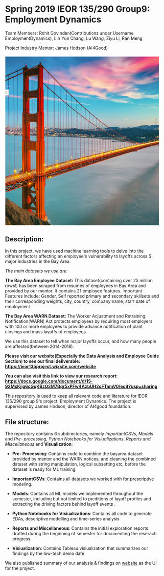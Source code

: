# Spring 2019 IEOR 135/290 Group9: Employment Dynamics
Team Members: Rohit Govindan(Contributions under Username EmploymentDynamics), Lih Yun Chang, Lu Wang, Ziyu Li, Ran Meng

Project Industry Mentor: James Hodson (AI4Good)

#### ![alt text](https://github.com/rohigovi/EmploymentDynamics/blob/master/Bay%20Area.PNG)

## Description:
In this project, we have used machine learning tools to delve into the different factors affecting an employee's vulnerability to layoffs across 5 major industries in the Bay Area.

*The main datasets we use are:*

**The Bay Area Employee Dataset:**
This dataset(containing over 23 million rows!) has been scraped from resumes of employees in Bay Area and provided by our mentor.
It contains 21 employee features. Important Features include: Gender, Self reported primary and secondary skillsets and their corresponding weights, city, country, company name, start date of employment.

**The Bay Area WARN Dataset:**
The Worker Adjustment and Retraining Notification(WARN) Act protects employees by requiring most employers with 100 or more employees to provide advance notification of plant closings and mass layoffs of employees.

We use this dataset to tell when major layoffs occur, and how many people are affected(between 2014-2018).

**Please visit our website(Especially the Data Analysis and Employee Guide Section) to see our final deliverable: https://ieor135project.wixsite.com/website**

**You can also visit this link to view our research report: https://docs.google.com/document/d/1S-92MxKjig6cGqKBzO2M7Bqr5xPFw4AzbUH2oFTamV0/edit?usp=sharing**

This repository is used to keep all relevant code and literature for IEOR 135/290 group 9's project: Employment Dynamics. The project is supervised by James Hodson, director of AI4good foundation.

## File structure:

The repository contains 6 subdirectories, namely *ImportantCSVs*, *Models* and *Pre- processing*, *Python Notebooks for Visiualizations*, *Reports and Miscellaneous* and **Visualization**:

+ **Pre- Processing**: Contains code to combine the bayarea dataset provided by mentor and the WARN notices, and cleaning the combined dataset with string manipulation, logical subsetting etc, before the dataset is ready for ML training

+ **ImportantCSVs**: Contains all datasets we worked with for prescriptive modeling. 

+ **Models**: Contains all ML models we implemented throughout the semester, including but not limited to preditions of layoff profiles and extracting the driving factors behind layoff events  .  

+ **Python Notebooks for Visiualizations**:  Contains all code to generate EDAs, descriptive modelling and time-series analysis

+ **Reports and Miscellaneous**: Contains the initial exploration reports drafted during the beginning of semester for documenting the reserach progress

+ **Visiualization**: Contains Tableau visiualization that summarizes our findings by the low-tech demo date 


We also published summary of our analysis & findings on [website](https://ieor135project.wixsite.com/website) as the UI for the project. 

